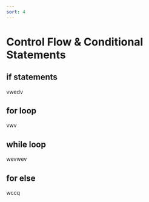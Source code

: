 ```yaml
---
sort: 4
---
```


# Control Flow & Conditional Statements

## if statements
vwedv
## for loop
vwv
## while loop
wevwev
## for else
wccq
